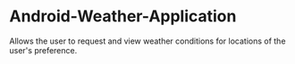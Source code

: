 # Android-Weather-Application

Allows the user to request and view weather conditions for locations of the user's preference.
